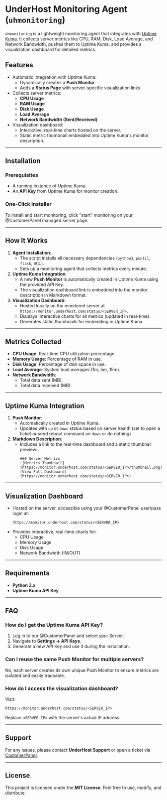 # UnderHost Monitoring Agent (`uhmonitoring`)

`uhmonitoring` is a lightweight monitoring agent that integrates with [Uptime Kuma](https://github.com/louislam/uptime-kuma). It collects server metrics like CPU, RAM, Disk, Load Average, and Network Bandwidth, pushes them to Uptime Kuma, and provides a visualization dashboard for detailed metrics.

## Features
- Automatic integration with Uptime Kuma:
  - Dynamically creates a **Push Monitor**.
  - Adds a **Status Page** with server-specific visualization links.
- Collects server metrics:
  - **CPU Usage**
  - **RAM Usage**
  - **Disk Usage**
  - **Load Average**
  - **Network Bandwidth (Sent/Received)**
- Visualization dashboard:
  - Interactive, real-time charts hosted on the server.
  - Static metric thumbnail embedded into Uptime Kuma's monitor description.

---

## Installation

### Prerequisites
- A running instance of Uptime Kuma.
- An **API Key** from Uptime Kuma for monitor creation.

### One-Click Installer
To install and start monitoring, click "start" monitoring on your @CustomerPanel managed server page.


---

## How It Works
1. **Agent Installation**:
   - The script installs all necessary dependencies (`python3`, `psutil`, `flask`, etc.).
   - Sets up a monitoring agent that collects metrics every minute.
2. **Uptime Kuma Integration**:
   - A new **Push Monitor** is automatically created in Uptime Kuma using the provided API Key.
   - The visualization dashboard link is embedded into the monitor description in Markdown format.
3. **Visualization Dashboard**:
   - Hosted locally on the monitored server at `https://monitor.underhost.com/status/<SERVER_IP>`.
   - Displays interactive charts for all metrics (updated in real-time).
   - Generates static thumbnails for embedding in Uptime Kuma.

---

## Metrics Collected
- **CPU Usage**: Real-time CPU utilization percentage.
- **Memory Usage**: Percentage of RAM in use.
- **Disk Usage**: Percentage of disk space in use.
- **Load Average**: System load averages (1m, 5m, 15m).
- **Network Bandwidth**:
  - Total data sent (MB).
  - Total data received (MB).

---

## Uptime Kuma Integration
1. **Push Monitor**:
   - Automatically created in Uptime Kuma.
   - Updates with `up` or `down` status based on server health (set to open a ticket or send reboot command on `down` or do nothing)
2. **Markdown Description**:
   - Includes a link to the real-time dashboard and a static thumbnail preview:
     ```
     ### Server Metrics
     ![Metrics Thumbnail](https://monitor.underhost.com/status/<SERVER_IP>/thumbnail.png)
     [View Full Dashboard](https://monitor.underhost.com/status/<SERVER_IP>)
     ```

---

## Visualization Dashboard
- Hosted on the server, accessible using your @CustomerPanel user/pass login at:
  ```
  https://monitor.underhost.com/status/<SERVER_IP>
  ```
- Provides interactive, real-time charts for:
  - CPU Usage
  - Memory Usage
  - Disk Usage
  - Network Bandwidth (IN/OUT)

---

## Requirements
- **Python 3.x**
- **Uptime Kuma API Key**

---

## FAQ

### How do I get the Uptime Kuma API Key?
1. Log in to our @CustomerPanel and select your Server.
2. Navigate to **Settings → API Keys**.
3. Generate a new API Key and use it during the installation.

### Can I reuse the same Push Monitor for multiple servers?
No, each server creates its own unique Push Monitor to ensure metrics are isolated and easily traceable.

### How do I access the visualization dashboard?
Visit:
```
https://monitor.underhost.com/status/<SERVER_IP>
```
Replace `<SERVER_IP>` with the server's actual IP address.

---

## Support
For any issues, please contact **UnderHost Support** or open a ticket via [CustomerPanel](https://customerpanel.ca/client/clientarea.php).

---

## License
This project is licensed under the **MIT License**. Feel free to use, modify, and distribute.
